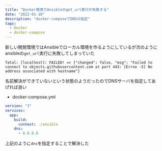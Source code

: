 ```yaml
---
title: "Docker環境でAnsibleのget_url実行が失敗する"
date: "2022-01-10"
description: "docker-composeでDNSの指定"
tags:
  - Docker
  - docker-compose
---
```


新しい開発環境ではAnsibleでローカル環境を作るようにしているが次のようにansibleの`get_url`実行に失敗してしまっていた

```
fatal: [localhost]: FAILED! => {"changed": false, "msg": "Failed to connect to objects.githubusercontent.com at port 443: [Errno -5] No address associated with hostname"}
```

名前解決ができていないという状態のようだったのでDNSサーバを指定してあげれば良い

- docker-compose.yml

```yaml
version: "3"
services:
  app:
    build:
      context: ./ansible
    dns:
      - 8.8.8.8
```

上記のように`dns`を指定することで解決した

